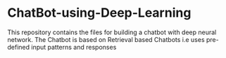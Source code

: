# ChatBot-using-Deep-Learning
This repository contains the files for building a chatbot with deep neural network.
The Chatbot is based on Retrieval based Chatbots i.e uses pre-defined input patterns and responses
